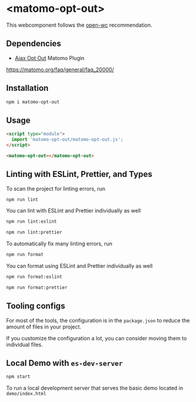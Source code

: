 # \<matomo-opt-out>

This webcomponent follows the [open-wc](https://github.com/open-wc/open-wc) recommendation.

## Dependencies

- [Ajax Opt Out] Matomo Plugin

https://matomo.org/faq/general/faq_20000/

## Installation
```bash
npm i matomo-opt-out
```

## Usage
```html
<script type="module">
  import 'matomo-opt-out/matomo-opt-out.js';
</script>

<matomo-opt-out></matomo-opt-out>
```

## Linting with ESLint, Prettier, and Types
To scan the project for linting errors, run
```bash
npm run lint
```

You can lint with ESLint and Prettier individually as well
```bash
npm run lint:eslint
```
```bash
npm run lint:prettier
```

To automatically fix many linting errors, run
```bash
npm run format
```

You can format using ESLint and Prettier individually as well
```bash
npm run format:eslint
```
```bash
npm run format:prettier
```


## Tooling configs

For most of the tools, the configuration is in the `package.json` to reduce the amount of files in your project.

If you customize the configuration a lot, you can consider moving them to individual files.

## Local Demo with `es-dev-server`
```bash
npm start
```
To run a local development server that serves the basic demo located in `demo/index.html`

[Ajax Opt Out]: https://plugins.matomo.org/AjaxOptOut
